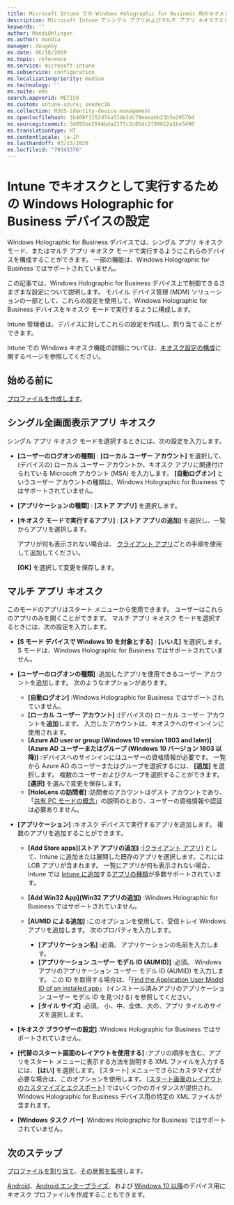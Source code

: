 ```yaml
---
title: Microsoft Intune での Windows Holographic for Business 用のキオスク設定 - Azure | Microsoft Docs
description: Microsoft Intune でシングル アプリおよびマルチ アプリ キオスクとして Windows Holographic for Business デバイスを構成し、スタート メニューのカスタマイズ、アプリの追加、タスク バーの表示、および Web ブラウザーの構成を行います。
keywords: ''
author: MandiOhlinger
ms.author: mandia
manager: dougeby
ms.date: 06/18/2019
ms.topic: reference
ms.service: microsoft-intune
ms.subservice: configuration
ms.localizationpriority: medium
ms.technology: ''
ms.suite: ems
search.appverid: MET150
ms.custom: intune-azure; seodec18
ms.collection: M365-identity-device-management
ms.openlocfilehash: 1b408f1152d74a51de1dc79eeeabb23b5e295704
ms.sourcegitcommit: 3d895be2844bda2177c2c85dc2f09612a1be5490
ms.translationtype: HT
ms.contentlocale: ja-JP
ms.lasthandoff: 03/13/2020
ms.locfileid: "79343376"
---
```

# <a name="windows-holographic-for-business-device-settings-to-run-as-a-kiosk-in-intune"></a>Intune でキオスクとして実行するための Windows Holographic for Business デバイスの設定

Windows Holographic for Business デバイスでは、シングル アプリ キオスク モード、またはマルチ アプリ キオスク モードで実行するようにこれらのデバイスを構成することができます。 一部の機能は、Windows Holographic for Business ではサポートされていません。

この記事では、Windows Holographic for Business デバイス上で制御できるさまざまな設定について説明します。 モバイル デバイス管理 (MDM) ソリューションの一部として、これらの設定を使用して、Windows Holographic for Business デバイスをキオスク モードで実行するように構成します。

Intune 管理者は、デバイスに対してこれらの設定を作成し、割り当てることができます。

Intune での Windows キオスク機能の詳細については、[キオスク設定の構成](kiosk-settings.md)に関するページを参照してください。

## <a name="before-you-begin"></a>始める前に

[プロファイルを作成します](kiosk-settings.md#create-the-profile)。

## <a name="single-full-screen-app-kiosks"></a>シングル全画面表示アプリ キオスク

シングル アプリ キオスク モードを選択するときには、次の設定を入力します。

- **[ユーザーのログオンの種類]** : **[ローカル ユーザー アカウント]** を選択して、(デバイスの) ローカル ユーザー アカウントか、キオスク アプリに関連付けられている Microsoft アカウント (MSA) を入力します。 **[自動ログオン]** というユーザー アカウントの種類は、Windows Holographic for Business ではサポートされていません。

- **[アプリケーションの種類]** : **[ストア アプリ]** を選択します。

- **[キオスク モードで実行するアプリ]** : **[ストア アプリの追加]** を選択し、一覧からアプリを選択します。

    アプリが何も表示されない場合は、 [クライアント アプリ](../apps/apps-add.md)ごとの手順を使用して追加してください。

    **[OK]** を選択して変更を保存します。

## <a name="multi-app-kiosks"></a>マルチ アプリ キオスク

このモードのアプリはスタート メニューから使用できます。 ユーザーはこれらのアプリのみを開くことができます。 マルチ アプリ キオスク モードを選択するときには、次の設定を入力します。

- **[S モード デバイスで Windows 10 を対象とする]** : **[いいえ]** を選択します。 S モードは、Windows Holographic for Business ではサポートされていません。

- **[ユーザーのログオンの種類]** :追加したアプリを使用できるユーザー アカウントを追加します。 次のようなオプションがあります。 

  - **[自動ログオン]** :Windows Holographic for Business ではサポートされていません。
  - **[ローカル ユーザー アカウント]** :(デバイスの) ローカル ユーザー アカウントを**追加**します。 入力したアカウントは、キオスクへのサインインに使用されます。
  - **[Azure AD user or group (Windows 10 version 1803 and later)]\(Azure AD ユーザーまたはグループ (Windows 10 バージョン 1803 以降)\)** :デバイスへのサインインにはユーザーの資格情報が必要です。 一覧から Azure AD のユーザーまたはグループを選択するには、 **[追加]** を選択します。 複数のユーザーおよびグループを選択することができます。 **[選択]** を選んで変更を保存します。
  - **[HoloLens の訪問者]** :訪問者のアカウントはゲスト アカウントであり、「[共有 PC モードの概念](https://docs.microsoft.com/windows/configuration/set-up-shared-or-guest-pc#shared-pc-mode-concepts)」の説明のとおり、ユーザーの資格情報や認証は必要ありません。

- **[アプリケーション]** :キオスク デバイスで実行するアプリを追加します。 複数のアプリを追加することができます。

  - **[Add Store apps]\(ストア アプリの追加\)** :[[クライアント アプリ]](../apps/apps-add.md) として、Intune に追加または展開した既存のアプリを選択します。これには LOB アプリが含まれます。 一覧にアプリが何も表示されない場合、Intune では [Intune に追加](../apps/store-apps-windows.md)する[アプリの種類](../apps/apps-add.md)が多数サポートされています。
  - **[Add Win32 App]\(Win32 アプリの追加\)** :Windows Holographic for Business ではサポートされていません。
  - **[AUMID による追加]** :このオプションを使用して、受信トレイ Windows アプリを追加します。 次のプロパティを入力します。 

    - **[アプリケーション名]** :必須。 アプリケーションの名前を入力します。
    - **[アプリケーション ユーザー モデル ID (AUMID)]** :必須。 Windows アプリのアプリケーション ユーザー モデル ID (AUMID) を入力します。 この ID を取得する場合は、「[Find the Application User Model ID of an installed app](https://docs.microsoft.com/windows-hardware/customize/enterprise/find-the-application-user-model-id-of-an-installed-app)」 (インストール済みアプリのアプリケーション ユーザー モデル ID を見つける) を参照してください。
    - **[タイル サイズ]** :必須。 小、中、全体、大の、アプリ タイルのサイズを選択します。

- **[キオスク ブラウザーの設定]** :Windows Holographic for Business ではサポートされていません。

- **[代替のスタート画面のレイアウトを使用する]** :アプリの順序を含む、アプリをスタート メニューに表示する方法を説明する XML ファイルを入力するには、 **[はい]** を選択します。 [スタート] メニューでさらにカスタマイズが必要な場合は、このオプションを使用します。 [[スタート画面のレイアウトのカスタマイズとエクスポート]](https://docs.microsoft.com/hololens/hololens-kiosk#start-layout-for-hololens) ではいくつかのガイダンスが提供され、Windows Holographic for Business デバイス用の特定の XML ファイルが含まれます。

- **[Windows タスク バー]** :Windows Holographic for Business ではサポートされていません。

## <a name="next-steps"></a>次のステップ

[プロファイルを割り当て](device-profile-assign.md)、[その状態を監視](device-profile-monitor.md)します。

[Android](device-restrictions-android.md#kiosk)、[Android エンタープライズ](device-restrictions-android-for-work.md#dedicated-device-settings)、および [Windows 10 以降](kiosk-settings-windows.md)のデバイス用にキオスク プロファイルを作成することもできます。
